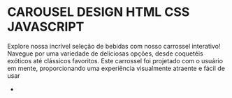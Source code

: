 
# CAROUSEL DESIGN HTML CSS JAVASCRIPT

Explore nossa incrível seleção de bebidas com nosso carrossel interativo! Navegue por uma variedade de deliciosas opções, desde coquetéis exóticos até clássicos favoritos. Este carrossel foi projetado com o usuário em mente, proporcionando uma experiência visualmente atraente e fácil de usar


-


